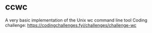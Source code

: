 # ccwc

A very basic implementation of the Unix wc command line tool
Coding challenge: https://codingchallenges.fyi/challenges/challenge-wc